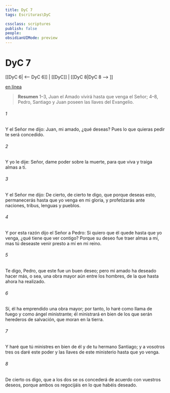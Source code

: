 ```yaml
---
title: DyC 7
tags: Escrituras\DyC

cssclass: scriptures
publish: false
people:
obsidianUIMode: preview
---
```


# DyC 7
[[DyC 6| <-- DyC 6]] | [[DyC]] | [[DyC 8|DyC 8 --> ]]

[en línea](https://churchofjesuschrist.org/study/scriptures/dc-testament/dc/7?lang=spa)

> __Resumen__
1–3, Juan el Amado vivirá hasta que venga el Señor; 4–8, Pedro, Santiago y Juan poseen las llaves del Evangelio.

###### 1 
Y el Señor me dijo: Juan, mi amado, ¿qué deseas? Pues lo que quieras pedir te será concedido.

###### 2 
Y yo le dije: Señor, dame poder sobre la muerte, para que viva y traiga almas a ti.

###### 3 
Y el Señor me dijo: De cierto, de cierto te digo, que porque deseas esto, permanecerás hasta que yo venga en mi gloria, y profetizarás ante naciones, tribus, lenguas y pueblos.

###### 4 
Y por esta razón dijo el Señor a Pedro: Si quiero que él quede hasta que yo venga, ¿qué tiene que ver contigo? Porque su deseo fue traer almas a mí, mas tú deseaste venir presto a mí en mi reino.

###### 5 
Te digo, Pedro, que este fue un buen deseo; pero mi amado ha deseado hacer más, o sea, una obra mayor aún entre los hombres, de la que hasta ahora ha realizado.

###### 6 
Sí, él ha emprendido una obra mayor; por tanto, lo haré como llama de fuego y como ángel ministrante; él ministrará en bien de los que serán herederos de salvación, que moran en la tierra.

###### 7 
Y haré que tú ministres en bien de él y de tu hermano Santiago; y a vosotros tres os daré este poder y las llaves de este ministerio hasta que yo venga.

###### 8 
De cierto os digo, que a los dos se os concederá de acuerdo con vuestros deseos, porque ambos os regocijáis en lo que habéis deseado.

